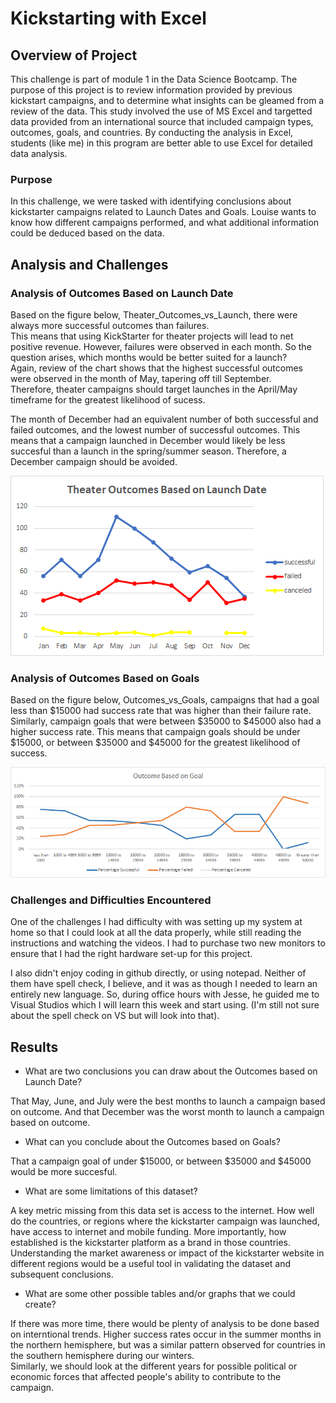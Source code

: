 # Kickstarting with Excel

## Overview of Project
This challenge is part of module 1 in the Data Science Bootcamp.
The purpose of this project is to review information provided by previous kickstart campaigns, and to 
determine what insights can be gleamed from a review of the data.  This study involved the use of MS Excel
and targetted data provided from an international source that included campaign types, outcomes, goals, and countries.
By conducting the analysis in Excel, students (like me) in this program are better able to use Excel for detailed data analysis.

### Purpose
In this challenge, we were tasked with identifying conclusions about kickstarter campaigns related to Launch Dates and Goals.
Louise wants to know how different campaigns performed, and what additional information could be deduced based on the data.

## Analysis and Challenges

### Analysis of Outcomes Based on Launch Date
Based on the figure below, Theater_Outcomes_vs_Launch, there were always more successful outcomes than failures.  
This means that using KickStarter for theater projects will lead to net positive revenue.  However, failures were
observed in each month.  So the question arises, which months would be better suited for a launch?  
Again, review of the chart shows that the highest successful outcomes were observed in the month of May, tapering off till September.  
Therefore, theater campaigns should target launches in the April/May timeframe for the greatest likelihood of sucess.

The month of December had an equivalent number of both successful and failed outcomes, and the lowest number of successful outcomes.
This means that a campaign launched in December would likely be less succesful than a launch in the spring/summer season.  Therefore, a 
December campaign should be avoided.

![Graph](Theater_Outcomes_vs_Launch.png)

### Analysis of Outcomes Based on Goals

Based on the figure below, Outcomes_vs_Goals, campaigns that had a goal less than $15000 had success rate that was higher than their failure rate.  
Similarly, campaign goals that were between $35000 to $45000 also had a higher success rate.  This means that campaign goals should be under $15000, or between $35000 and $45000 for the greatest likelihood of success.

![Graph](Outcomes_vs_Goals.png)

### Challenges and Difficulties Encountered
One of the challenges I had difficulty with was setting up my system at home so that I could look at all the data properly, while still reading the instructions
and watching the videos.  I had to purchase two new monitors to ensure that I had the right hardware set-up for this project.

I also didn't enjoy coding in github directly, or using notepad.  Neither of them have spell check, I believe, and it was as though I needed to learn an entirely
new language.  So, during office hours with Jesse, he guided me to Visual Studios which I will learn this week and start using.  (I'm still not sure about the 
spell check on VS but will look into that).


## Results

- What are two conclusions you can draw about the Outcomes based on Launch Date?

That May, June, and July were the best months to launch a campaign based on outcome.
And that December was the worst month to launch a campaign based on outcome.

- What can you conclude about the Outcomes based on Goals?

That a campaign goal of under $15000, or between $35000 and $45000 would be more succesful.


- What are some limitations of this dataset?

A key metric missing from this data set is access to the internet.  How well do the countries, or regions where the kickstarter campaign was launched, have access to internet
and mobile funding.  More importantly, how established is the kickstarter platform as a brand in those countries.  Understanding the market awareness or impact of the kickstarter website in different regions would be a useful tool in validating the dataset and subsequent conclusions.


- What are some other possible tables and/or graphs that we could create? 

If there was more time, there would be plenty of analysis to be done based on interntional trends.  Higher success rates occur in the summer months in the northern 
hemisphere, but was a similar pattern observed for countries in the southern hemisphere during our winters.  
Similarly, we should look at the different years for possible political or economic forces that affected people's ability to contribute to the campaign.

